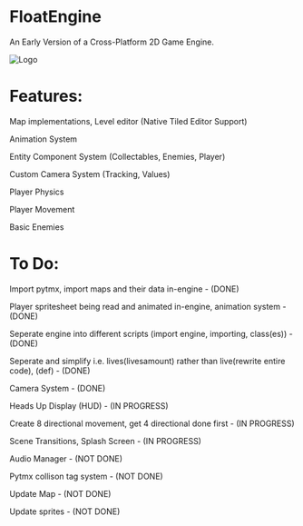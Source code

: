# FloatEngine

An Early Version of a Cross-Platform 2D Game Engine.

![Logo](https://user-images.githubusercontent.com/37387227/131238962-3c205f3d-ae7a-4d8e-b2ed-a1f4ba2cc321.gif)

# Features:
Map implementations, Level editor (Native Tiled Editor Support)

Animation System

Entity Component System (Collectables, Enemies, Player)

Custom Camera System (Tracking, Values)

Player Physics

Player Movement

Basic Enemies

# To Do:
Import pytmx, import maps and their data in-engine - (DONE)

Player spritesheet being read and animated in-engine, animation system - (DONE)

Seperate engine into different scripts (import engine, importing, class(es)) - (DONE)

Seperate and simplify i.e. lives(livesamount) rather than live(rewrite entire code), (def)  - (DONE)

Camera System - (DONE)

Heads Up Display (HUD) - (IN PROGRESS)

Create 8 directional movement, get 4 directional done first - (IN PROGRESS)

Scene Transitions, Splash Screen - (IN PROGRESS)

Audio Manager - (NOT DONE)

Pytmx collison tag system - (NOT DONE)

Update Map - (NOT DONE)

Update sprites - (NOT DONE)

